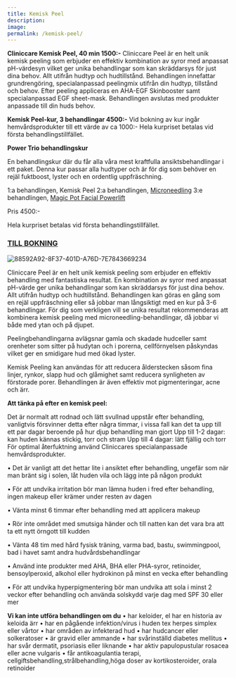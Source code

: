 ```yaml
---
title: Kemisk Peel
description: 
image: 
permalink: /kemisk-peel/
---
```


**Cliniccare Kemisk Peel, 40 min 1500:-**
Cliniccare Peel är en helt unik kemisk peeling som erbjuder en effektiv kombination av syror med anpassat pH-värdesyn vilket ger unika behandlingar som kan skräddarsys för just dina behov. Allt utifrån hudtyp och hudtillstånd. Behandlingen innefattar grundrengöring, specialanpassad peelingmix utifrån din hudtyp, tillstånd och behov. Efter peeling appliceras en AHA-EGF Skinbooster samt specialanpassad EGF sheet-mask. Behandlingen avslutas med produkter anpassade till din huds behov.

**Kemisk Peel-kur, 3 behandlingar 4500:-**
Vid bokning av kur ingår hemvårdsprodukter till ett värde av ca 1000:-
Hela kurpriset betalas vid första behandlingstillfället.

**Power Trio behandlingskur**

En behandlingskur där du får alla våra mest kraftfulla ansiktsbehandlingar i ett paket. Denna kur passar alla hudtyper och är för dig som behöver en rejäl fuktboost, lyster och en ordentlig uppfräschning.

1:a behandlingen, Kemisk Peel
2:a behandlingen, [Microneedling](http://pipershudvard.com/microneedling/)
3:e behandlingen, [Magic Pot Facial Powerlift](http://pipershudvard.com/ansiktsbehandlingar-magic-pot/)

Pris 4500:-

Hela kurpriset betalas vid första behandlingstillfället.




### [TILL BOKNING](https://pipershudvard.wordpress.com/kontakta-oss/)




![88592A92-8F37-401D-A76D-7E7843669234](https://pipershudvard.files.wordpress.com/2017/10/88592a92-8f37-401d-a76d-7e7843669234.jpeg?w=600)

Cliniccare Peel är en helt unik kemisk peeling som erbjuder en effektiv behandling med fantastiska resultat. En kombination av syror med anpassat pH-värde ger unika behandlingar som kan skräddarsys för just dina behov. Allt utifrån hudtyp och hudtillstånd.
Behandlingen kan göras en gång som en rejäl uppfräschning eller så jobbar man långsiktigt med en kur på 3-6 behandlingar.
För dig som verkligen vill se unika resultat rekommenderas att kombinera kemisk peeling med microneedling-behandlingar, då jobbar vi både med ytan och på djupet.

Peelingbehandlingarna avlägsnar gamla och skadade hudceller samt orenheter som sitter på hudytan och i porerna, cellförnyelsen påskyndas vilket ger en smidigare hud med ökad lyster.

Kemisk Peeling kan användas för att reducera ålderstecken såsom fina linjer, rynkor, slapp hud och glåmighet samt reducera synligheten av förstorade porer. Behandlingen är även effektiv mot pigmenteringar, acne och ärr.

**Att tänka på efter en kemisk peel:**

Det är normalt att rodnad och lätt svullnad uppstår efter behandling, vanligtvis försvinner detta efter några timmar, i vissa fall kan det ta upp till ett par dagar beroende på hur djup behandling man gjort
Upp till 1-2 dagar: kan huden kännas stickig, torr och stram
Upp till 4 dagar: lätt fjällig och torr
För optimal återfuktning använd Cliniccares specialanpassade hemvårdsprodukter.

• Det är vanligt att det hettar lite i ansiktet efter behandling, ungefär som när man bränt sig i solen, låt huden vila och lägg inte på någon produkt

• För att undvika irritation bör man lämna huden i fred efter behandling, ingen makeup eller krämer under resten av dagen

• Vänta minst 6 timmar efter behandling med att applicera makeup

• Rör inte området med smutsiga händer och till natten kan det vara bra att ta ett nytt örngott till kudden

• Vänta 48 tim med hård fysisk träning, varma bad, bastu, swimmingpool, bad i havet samt andra hudvårdsbehandlingar

• Använd inte produkter med AHA, BHA eller PHA-syror, retinoider, bensoylperoxid, alkohol eller hydrokinon på minst en vecka efter behandling

• För att undvika hyperpigmentering bör man undvika att sola i minst 2 veckor efter behandling och använda solskydd varje dag med SPF 30 eller mer

**Vi kan inte utföra behandlingen om du**
• har keloider, el har en historia av keloida ärr
• har en pågående infektion/virus i huden tex herpes simplex eller vårtor
• har områden av infekterad hud
• har hudcancer eller solkeratoser
• är gravid eller ammande
• har svårinställd diabetes mellitus
• har svår dermatit, psoriasis eller liknande
• har aktiv papulopustular rosacea eller acne vulgaris
• får antikoagulantia terapi, cellgiftsbehandling,strålbehandling,höga doser av kortikosteroider, orala retinoider
